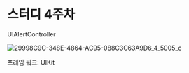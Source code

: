 # 스터디 4주차

UIAlertController

![29998C9C-348E-4864-AC95-088C3C63A9D6_4_5005_c](https://github.com/h2kangrok/SwiftStudy/assets/129154834/9f116643-6d67-447a-8e65-80534842e48b)

프레임 워크: UIKit
